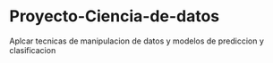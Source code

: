 # Proyecto-Ciencia-de-datos
Aplcar tecnicas de manipulacion de datos y modelos de prediccion y clasificacion
